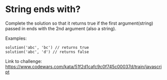 # String ends with?

Complete the solution so that it returns true if the first argument(string) passed in ends with the 2nd argument (also a string).

Examples:

```
solution('abc', 'bc') // returns true
solution('abc', 'd') // returns false
```

Link to challenge:
https://www.codewars.com/kata/51f2d1cafc9c0f745c00037d/train/javascript
